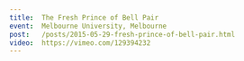 ```yaml
---
title:  The Fresh Prince of Bell Pair
event:  Melbourne University, Melbourne 
post:   /posts/2015-05-29-fresh-prince-of-bell-pair.html
video:  https://vimeo.com/129394232
---
```


